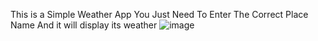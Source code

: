 This is a Simple Weather App You Just Need To Enter The Correct Place Name And it will display its weather
![image](https://user-images.githubusercontent.com/61025539/194692495-201c509b-59c4-40ac-acbd-f4b2b0fd372f.png)
